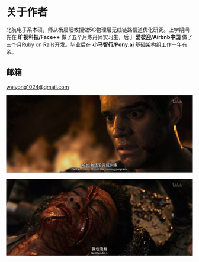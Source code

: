 # 关于作者
北航电子系本硕，师从杨晨阳教授做5G物理层无线链路信道优化研究。上学期间先在 **旷视科技/Face++** 做了五个月炼丹师实习生，后于 **爱彼迎/Airbnb中国** 做了三个月Ruby on Rails开发。毕业后在 **小马智行/Pony.ai** 基础架构组工作一年有余。

## 邮箱
weiyong1024@gmail.com

![DID_NOT_FINISH](./did_not_finish.png)

![NEITHER_DO_I](./neither_do_i.png)
